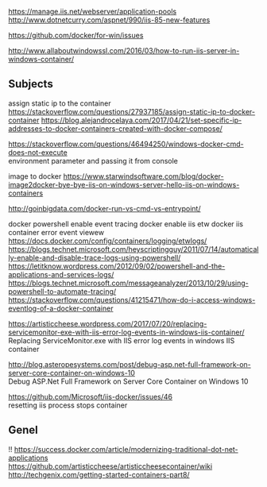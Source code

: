https://manage.iis.net/webserver/application-pools
http://www.dotnetcurry.com/aspnet/990/iis-85-new-features  

https://github.com/docker/for-win/issues

http://www.allaboutwindowssl.com/2016/03/how-to-run-iis-server-in-windows-container/

## Subjects

assign static ip to the container  
https://stackoverflow.com/questions/27937185/assign-static-ip-to-docker-container
https://blog.alejandrocelaya.com/2017/04/21/set-specific-ip-addresses-to-docker-containers-created-with-docker-compose/

https://stackoverflow.com/questions/46494250/windows-docker-cmd-does-not-execute    
environment parameter and passing it from console    


image to docker
https://www.starwindsoftware.com/blog/docker-image2docker-bye-bye-iis-on-windows-server-hello-iis-on-windows-containers  

http://goinbigdata.com/docker-run-vs-cmd-vs-entrypoint/  

docker powershell enable event tracing
docker enable iis etw
docker iis container error event viewew
https://docs.docker.com/config/containers/logging/etwlogs/  
https://blogs.technet.microsoft.com/heyscriptingguy/2011/07/14/automatically-enable-and-disable-trace-logs-using-powershell/  
https://letitknow.wordpress.com/2012/09/02/powershell-and-the-applications-and-services-logs/  
https://blogs.technet.microsoft.com/messageanalyzer/2013/10/29/using-powershell-to-automate-tracing/  
https://stackoverflow.com/questions/41215471/how-do-i-access-windows-eventlog-of-a-docker-container  

https://artisticcheese.wordpress.com/2017/07/20/replacing-servicemonitor-exe-with-iis-error-log-events-in-windows-iis-container/  
Replacing ServiceMonitor.exe with IIS error log events in windows IIS container  


http://blog.asteropesystems.com/post/debug-asp.net-full-framework-on-server-core-container-on-windows-10  
Debug ASP.Net Full Framework on Server Core Container on Windows 10  


https://github.com/Microsoft/iis-docker/issues/46  
resetting iis process stops container  


## Genel

!!
https://success.docker.com/article/modernizing-traditional-dot-net-applications  
https://github.com/artisticcheese/artisticcheesecontainer/wiki  
http://techgenix.com/getting-started-containers-part8/  
